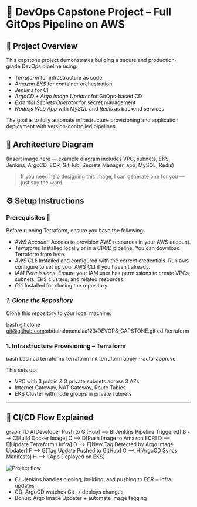 # 🚀 DevOps Capstone Project – Full GitOps Pipeline on AWS

## 📘 Project Overview

This capstone project demonstrates building a secure and production-grade DevOps pipeline using:

- *Terraform* for infrastructure as code
- *Amazon EKS* for container orchestration
- *Jenkins* for CI
- *ArgoCD + Argo Image Updater* for GitOps-based CD
- *External Secrets Operator* for secret management
- *Node.js Web App* with *MySQL* and *Redis* as backend services

The goal is to fully automate infrastructure provisioning and application deployment with version-controlled pipelines.

## 📐 Architecture Diagram

(Insert image here — example diagram includes VPC, subnets, EKS, Jenkins, ArgoCD, ECR, GitHub, Secrets Manager, app, MySQL, Redis)

> If you need help designing this image, I can generate one for you — just say the word.
## ⚙️ Setup Instructions

### Prerequisites 🔑

Before running Terraform, ensure you have the following:

- *AWS Account*: Access to provision AWS resources in your AWS account.
- *Terraform*: Installed locally or in a CI/CD pipeline. You can download Terraform from here.
- *AWS CLI*: Installed and configured with the correct credentials. Run aws configure to set up your AWS CLI if you haven’t already.
- *IAM Permissions*: Ensure your IAM user has permissions to create VPCs, subnets, EKS clusters, and related resources.
- *Git*: Installed for cloning the repository.

### *1. Clone the Repository*

Clone this repository to your local machine:

bash
git clone git@github.com:abdulrahmanalaa123/DEVOPS_CAPSTONE.git
cd /terraform


[](data:image/gif;base64,R0lGODlhAQABAIAAAP///wAAACH5BAEAAAAALAAAAAABAAEAAAICRAEAOw==)

### 1. Infrastructure Provisioning – Terraform

bash
bash
cd terraform/
terraform init
terraform apply --auto-approve



This sets up:

- VPC with 3 public & 3 private subnets across 3 AZs
- Internet Gateway, NAT Gateway, Route Tables
- EKS Cluster with node groups in private subnets

---

## 🔁 CI/CD Flow Explained

graph TD
A[Developer Push to GitHub] --> B[Jenkins Pipeline Triggered]
B --> C[Build Docker Image]
C --> D[Push Image to Amazon ECR]
D --> E[Update Terraform / Infra]
D --> F[New Tag Detected by Argo Image Updater]
F --> G[Tag Update Pushed to GitHub]
G --> H[ArgoCD Syncs Manifests]
H --> I[App Deployed on EKS]

![Project flow](https://github.com/user-attachments/assets/296b9e54-7eee-46e5-990d-e19e6d637a1a)

- CI: Jenkins handles cloning, building, and pushing to ECR + infra updates
- CD: ArgoCD watches Git → deploys changes
- Bonus: Argo Image Updater + automate image tagging 

